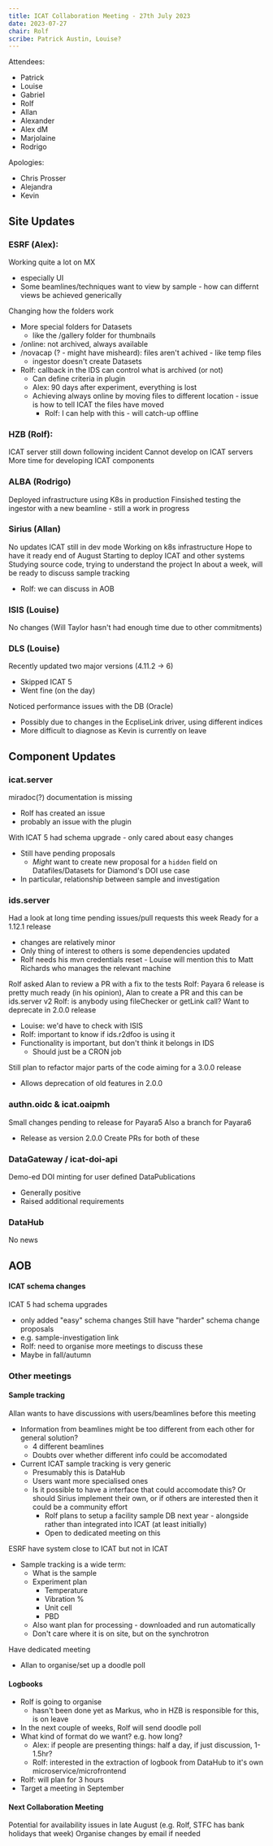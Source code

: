 ```yaml
---
title: ICAT Collaboration Meeting - 27th July 2023
date: 2023-07-27
chair: Rolf
scribe: Patrick Austin, Louise?
---
```


Attendees:
- Patrick
- Louise
- Gabriel
- Rolf
- Allan
- Alexander
- Alex dM
- Marjolaine
- Rodrigo

Apologies:
- Chris Prosser
- Alejandra
- Kevin


## Site Updates
### ESRF (Alex):
Working quite a lot on MX
- especially UI
- Some beamlines/techniques want to view by sample - how can differnt views be achieved generically

Changing how the folders work
- More special folders for Datasets
  - like the /gallery folder for thumbnails
- /online: not archived, always available
- /novacap (? - might have misheard): files aren't achived - like temp files
  - ingestor doesn't create Datasets
- Rolf: callback in the IDS can control what is archived (or not)
  - Can define criteria in plugin
  - Alex: 90 days after experiment, everything is lost
  - Achieving always online by moving files to different location - issue is how to tell ICAT the files have moved
    - Rolf: I can help with this - will catch-up offline

### HZB (Rolf):
ICAT server still down following incident
Cannot develop on ICAT servers
More time for developing ICAT components

### ALBA (Rodrigo)
Deployed infrastructure using K8s in production
Finsished testing the ingestor with a new beamline - still a work in progress

### Sirius (Allan)
No updates
ICAT still in dev mode
Working on k8s infrastructure
Hope to have it ready end of August
Starting to deploy ICAT and other systems
Studying source code, trying to understand the project
In about a week, will be ready to discuss sample tracking
  - Rolf: we can discuss in AOB

### ISIS (Louise)
No changes (Will Taylor hasn't had enough time due to other commitments)

### DLS (Louise)
Recently updated two major versions (4.11.2 -> 6)
- Skipped ICAT 5
- Went fine (on the day)

Noticed performance issues with the DB (Oracle)
- Possibly due to changes in the EcpliseLink driver, using different indices
- More difficult to diagnose as Kevin is currently on leave


## Component Updates

### icat.server
miradoc(?) documentation is missing
- Rolf has created an issue
- probably an issue with the plugin

With ICAT 5 had schema upgrade - only cared about easy changes
- Still have pending proposals
    - *Might* want to create new proposal for a `hidden` field on Datafiles/Datasets for Diamond's DOI use case
- In particular, relationship between sample and investigation

### ids.server
Had a look at long time pending issues/pull requests this week
Ready for a 1.12.1 release
  - changes are relatively minor
  - Only thing of interest to others is some dependencies updated
  - Rolf needs his mvn credentials reset - Louise will mention this to Matt Richards who manages the relevant machine

Rolf asked Alan to review a PR with a fix to the tests
Rolf: Payara 6 release is pretty much ready (in his opinion), Alan to create a PR and this can be ids.server v2
Rolf: is anybody using fileChecker or getLink call? Want to deprecate in 2.0.0 release
- Louise: we'd have to check with ISIS
- Rolf: important to know if ids.r2dfoo is using it
- Functionality is important, but don't think it belongs in IDS
    - Should just be a CRON job

Still plan to refactor major parts of the code aiming for a 3.0.0 release
- Allows deprecation of old features in 2.0.0


### authn.oidc & icat.oaipmh
Small changes pending to release for Payara5
Also a branch for Payara6
- Release as version 2.0.0
Create PRs for both of these

### DataGateway / icat-doi-api
Demo-ed DOI minting for user defined DataPublications
- Generally positive
- Raised additional requirements

### DataHub
No news

## AOB

#### ICAT schema changes

ICAT 5 had schema upgrades
  - only added "easy" schema changes
Still have "harder" schema change proposals
  - e.g. sample-investigation link
  - Rolf: need to organise more meetings to discuss these
  - Maybe in fall/autumn

### Other meetings

#### Sample tracking
Allan wants to have discussions with users/beamlines before this meeting
- Information from beamlines might be too different from each other for general solution?
  - 4 different beamlines
  - Doubts over whether different info could be accomodated
- Current ICAT sample tracking is very generic
  - Presumably this is DataHub
  - Users want more specialised ones
  - Is it possible to have a interface that could accomodate this? Or should Sirius implement their own, or if others are interested then it could be a community effort
      - Rolf plans to setup a facility sample DB next year - alongside rather than integrated into ICAT (at least initially)
      - Open to dedicated meeting on this

ESRF have system close to ICAT but not in ICAT
- Sample tracking is a wide term:
    - What is the sample
    - Experiment plan
        - Temperature
        - Vibration %
        - Unit cell
        - PBD
    - Also want plan for processing - downloaded and run automatically
    - Don't care where it is on site, but on the synchrotron

Have dedicated meeting
  - Allan to organise/set up a doodle poll

#### Logbooks
- Rolf is going to organise
  - hasn't been done yet as Markus, who in HZB is responsible for this, is on leave
- In the next couple of weeks, Rolf will send doodle poll
- What kind of format do we want? e.g. how long?
   - Alex: if people are presenting things: half a day, if just discussion, 1-1.5hr?
   - Rolf: interested in the extraction of logbook from DataHub to it's own microservice/microfrontend
- Rolf: will plan for 3 hours
- Target a meeting in September

#### Next Collaboration Meeting
Potential for availability issues in late August (e.g. Rolf, STFC has bank holidays that week)
Organise changes by email if needed
